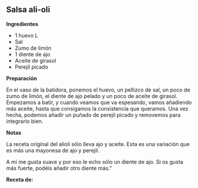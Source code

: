 ## Salsa ali-oli

**Ingredientes**

- 1 huevo L
- Sal
- Zumo de limón
- 1 diente de ajo
- Aceite de girasol
- Perejil picado

**Preparación**

En el vaso de la batidora, ponemos el huevo, un pellizco de sal, un poco de zumo de limón, el diente de ajo pelado y un poco de aceite de girasol. Empezamos a batir, y cuando veamos que va espesando, vamos añadiendo más aceite, hasta que consigamos la consistencia que queramos. Una vez hecha, podemos añadir un puñado de perejil picado y removemos para integrarlo bien.

**Notas**

La receta original del alioli sólo lleva ajo y aceite. Esta es una variación que es más una mayonesa de ajo y perejil.

A mí me gusta suave y por eso le echo sólo un diente de ajo. Si os gusta más fuerte, podéis añadir otro diente más."

**Receta de:** 